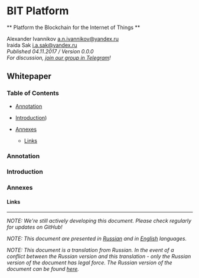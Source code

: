 # BIT Platform #################################################################

** Platform the Blockchain for the Internet of Things **

Alexander Ivannikov a.n.ivannikov@yandex.ru  
Iraida Sak i.a.sak@yandex.ru  
*Published 04.11.2017 / Version 0.0.0*  
*For discussion, [join our group in Telegram](https://t.me/bit-platform)!*

## Whitepaper ##################################################################

### Table of Contents ##########################################################

  - [Annotation](#annotation)
  - [Introduction](#introduction))
  
  - [Annexes](#annexes)
    - [Links](#links)

### Annotation #################################################################



### Introduction ###############################################################



### Annexes ####################################################################



#### Links #####################################################################



--------------------------------------------------------------------------------

*NOTE: We're still actively developing this document. Please check regularly for updates on GitHub!*

*NOTE: This document are presented in [Russian](WHITEPAPER_RU.md "WHITEPAPER_RU.md") and in [English](WHITEPAPER.md "WHITEPAPER.md") languages.*

*NOTE: This document is a translation from Russian. In the event of a conflict between the Russian version and this translation - only the Russian version of the document has legal force. The Russian version of the document can be found [here](WHITEPAPER_RU.md "WHITEPAPER_RU.md").*
